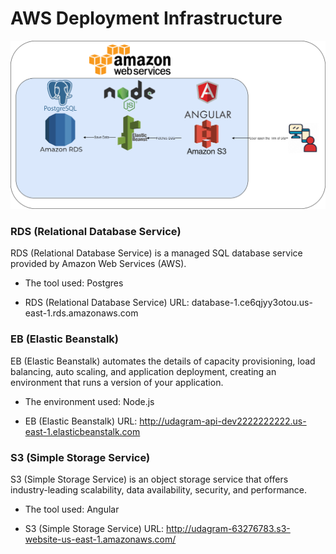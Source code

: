 # AWS Deployment Infrastructure

![](diagrams/AWS.png)

### RDS (Relational Database Service)

RDS (Relational Database Service) is a managed SQL database service provided by Amazon Web Services (AWS).

- The tool used: Postgres

- RDS (Relational Database Service) URL: database-1.ce6qjyy3otou.us-east-1.rds.amazonaws.com

### EB (Elastic Beanstalk)

EB (Elastic Beanstalk) automates the details of capacity provisioning, load balancing, auto scaling, and application deployment, creating an environment that runs a version of your application.

- The environment used: Node.js

- EB (Elastic Beanstalk) URL: http://udagram-api-dev2222222222.us-east-1.elasticbeanstalk.com

### S3 (Simple Storage Service)

S3 (Simple Storage Service) is an object storage service that offers industry-leading scalability, data availability, security, and performance.

- The tool used: Angular

- S3 (Simple Storage Service) URL: http://udagram-63276783.s3-website-us-east-1.amazonaws.com/
